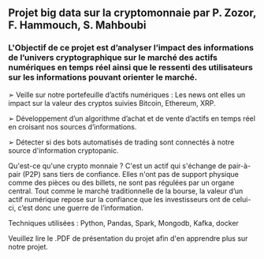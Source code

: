 ## Projet big data sur la cryptomonnaie par P. Zozor, F. Hammouch, S. Mahboubi

### L'Objectif de ce projet est d’analyser l’impact des informations de l’univers cryptographique sur le marché des actifs numériques en temps réel ainsi que le ressenti des utilisateurs sur les informations pouvant orienter le marché.

➢ Veille sur notre portefeuille d’actifs numériques : Les news ont elles un impact sur la valeur des
cryptos suivies Bitcoin, Ethereum, XRP.

➢ Développement d’un algorithme d’achat et de vente d’actifs en temps réel en croisant nos sources
d’informations.

➢ Détecter si des bots automatisés de trading sont connectés à notre source d'information
cryptopanic.

Qu'est-ce qu'une crypto monnaie ?
C'est un actif qui s'échange de pair-à-pair (P2P) sans tiers de confiance. Elles n'ont pas de support physique
comme des pièces ou des billets, ne sont pas régulées par un organe central.
Tout comme le marché traditionnelle de la bourse, la valeur d’un actif numérique repose sur la confiance que
les investisseurs ont de celui-ci, c’est donc une guerre de l’information.

Techniques utilisées : Python, Pandas, Spark, Mongodb, Kafka, docker

Veuillez lire le .PDF de présentation du projet afin d'en apprendre plus sur notre projet.
